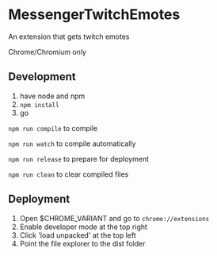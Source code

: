 # MessengerTwitchEmotes

An extension that gets twitch emotes

Chrome/Chromium only

## Development

 1. have node and npm
 2. `npm install`
 3. go
 
 `npm run compile` to compile
 
 `npm run watch` to compile automatically
 
 `npm run release` to prepare for deployment
 
 `npm run clean` to clear compiled files

## Deployment

1. Open $CHROME_VARIANT and go to `chrome://extensions`
2. Enable developer mode at the top right
3. Click 'load unpacked' at the top left
4. Point the file explorer to the dist folder
